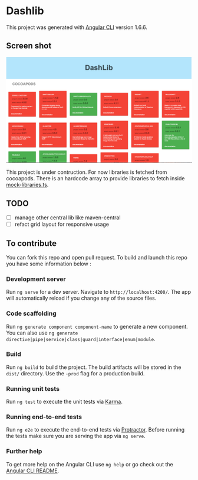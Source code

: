 # Dashlib

This project was generated with [Angular CLI](https://github.com/angular/angular-cli) version 1.6.6.


## Screen shot

![alt dashlib screen shot](./img/home.png)

This project is under contruction. For now libraries is fetched from cocoapods. There is an hardcode array to provide libraries to fetch inside [mock-libraries.ts](./src/app/mock-libraries.ts).

## TODO 
- [ ] manage other central lib like maven-central
- [ ] refact grid layout for responsive usage

## To contribute

You can fork this repo and open pull request. To build and launch this repo you have some information below :

### Development server

Run `ng serve` for a dev server. Navigate to `http://localhost:4200/`. The app will automatically reload if you change any of the source files.

### Code scaffolding

Run `ng generate component component-name` to generate a new component. You can also use `ng generate directive|pipe|service|class|guard|interface|enum|module`.

### Build

Run `ng build` to build the project. The build artifacts will be stored in the `dist/` directory. Use the `-prod` flag for a production build.

### Running unit tests

Run `ng test` to execute the unit tests via [Karma](https://karma-runner.github.io).

### Running end-to-end tests

Run `ng e2e` to execute the end-to-end tests via [Protractor](http://www.protractortest.org/).
Before running the tests make sure you are serving the app via `ng serve`.

### Further help

To get more help on the Angular CLI use `ng help` or go check out the [Angular CLI README](https://github.com/angular/angular-cli/blob/master/README.md).
